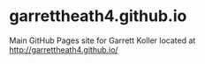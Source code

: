 # garrettheath4.github.io
Main GitHub Pages site for Garrett Koller located at http://garrettheath4.github.io/
